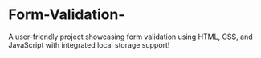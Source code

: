 # Form-Validation-
A user-friendly project showcasing form validation using HTML, CSS, and JavaScript with integrated local storage support!
